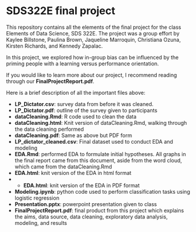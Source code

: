 # SDS322E final project
This repository contains all the elements of the final project for the class Elements of Data Science, SDS 322E. The project was a group effort by Kaylee Billstone, Paulina Brown, Jaqueline Marroquin, Christiana Ozuna, Kirsten Richards, and Kennedy Zapalac.

In this project, we explored how in-group bias can be influenced by the priming people with a learning versus performance orientation.

If you would like to learn more about our project, I recommend reading through our **FinalProjectReport.pdf**.

Here is a brief description of all the important files above:
- **LP_Dictator.csv**: survey data from before it was cleaned.
- **LP_Dictator.pdf**: outline of the survey given to participants
- **dataCleaning.Rmd**: R code used to clean the data
- **dataCleaning.html**: Knit version of dataCleaning.Rmd, walking through the data cleaning performed
- **dataCleaning.pdf**: Same as above but PDF form
- **LP_dictator_cleaned.csv**: Final dataset used to conduct EDA and modeling
- **EDA.Rmd**: performed EDA to formulate initial hypotheses. All graphs in the final report came from this document, aside from the word cloud, which came from the dataCleaning.Rmd
- **EDA.html**: knit version of the EDA in html format
- - **EDA.html**: knit version of the EDA in PDF format
- **Modeling.ipynb**: python code used to perform classification tasks using logistic regression
- **Presentation.pptx**: powerpoint presentation given to class
- **FinalProjectReport.pdf**: final product from this project which explains the aims, data source, data cleaning, exploratory data analysis, modeling, and results

